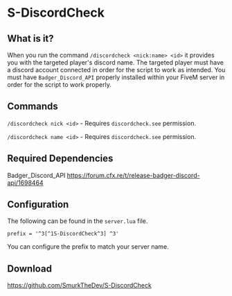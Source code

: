 # S-DiscordCheck

## What is it?

When you run the command `/discordcheck <nick:name> <id>` it provides you with the targeted player's discord name. The targeted player must have a discord account connected in order for the script to work as intended. You must have `Badger_Discord_API` properly installed within your FiveM server in order for the script to work properly.

## Commands

`/discordcheck nick <id>` - Requires `discordcheck.see` permission.

`/discordcheck name <id>` - Requires `discordcheck.see` permission.

## Required Dependencies

Badger_Discord_API
https://forum.cfx.re/t/release-badger-discord-api/1698464

## Configuration

The following can be found in the ``server.lua`` file.
```
prefix = '^3[^1S-DiscordCheck^3] ^3'
```
You can configure the prefix to match your server name.



## Download
https://github.com/SmurkTheDev/S-DiscordCheck


